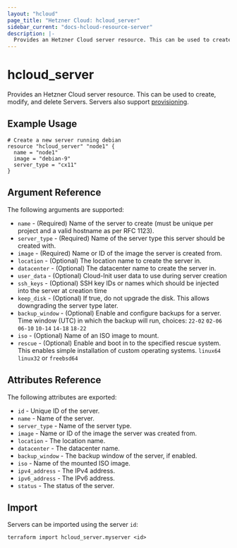 ```yaml
---
layout: "hcloud"
page_title: "Hetzner Cloud: hcloud_server"
sidebar_current: "docs-hcloud-resource-server"
description: |-
  Provides an Hetzner Cloud server resource. This can be used to create, modify, and delete Servers. Servers also support provisioning.
---
```


# hcloud_server

Provides an Hetzner Cloud server resource. This can be used to create, modify, and delete Servers. Servers also support [provisioning](https://www.terraform.io/docs/provisioners/index.html).

## Example Usage

```hcl
# Create a new server running debian
resource "hcloud_server" "node1" {
  name = "node1"
  image = "debian-9"
  server_type = "cx11"
}
```

## Argument Reference

The following arguments are supported:

- `name` - (Required) Name of the server to create (must be unique per project and a valid hostname as per RFC 1123).
- `server_type` - (Required) Name of the server type this server should be created with.
- `image` - (Required) Name or ID of the image the server is created from.
- `location` - (Optional) The location name to create the server in.
- `datacenter` - (Optional) The datacenter name to create the server in.
- `user_data` - (Optional) Cloud-Init user data to use during server creation
- `ssh_keys` - (Optional) SSH key IDs or names which should be injected into the server at creation time
- `keep_disk` - (Optional) If true, do not upgrade the disk. This allows downgrading the server type later.
- `backup_window` - (Optional) Enable and configure backups for a server. Time window (UTC) in which the backup will run, choices: `22-02` `02-06` `06-10` `10-14` `14-18` `18-22`
- `iso` - (Optional) Name of an ISO image to mount.
- `rescue` - (Optional) Enable and boot in to the specified rescue system. This enables simple installation of custom operating systems. `linux64` `linux32` or `freebsd64`


## Attributes Reference

The following attributes are exported:

- `id` - Unique ID of the server.
- `name` - Name of the server.
- `server_type` - Name of the server type.
- `image` - Name or ID of the image the server was created from.
- `location` - The location name.
- `datacenter` - The datacenter name.
- `backup_window` - The backup window of the server, if enabled.
- `iso` - Name of the mounted ISO image.
- `ipv4_address` - The IPv4 address.
- `ipv6_address` - The IPv6 address.
- `status` - The status of the server.

## Import

Servers can be imported using the server `id`:

```
terraform import hcloud_server.myserver <id>
```
